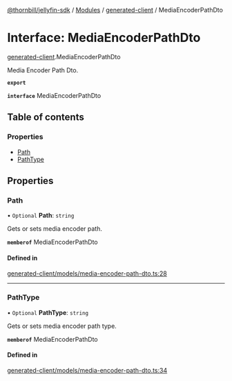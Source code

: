 [@thornbill/jellyfin-sdk](../README.md) / [Modules](../modules.md) / [generated-client](../modules/generated_client.md) / MediaEncoderPathDto

# Interface: MediaEncoderPathDto

[generated-client](../modules/generated_client.md).MediaEncoderPathDto

Media Encoder Path Dto.

**`export`**

**`interface`** MediaEncoderPathDto

## Table of contents

### Properties

- [Path](generated_client.MediaEncoderPathDto.md#path)
- [PathType](generated_client.MediaEncoderPathDto.md#pathtype)

## Properties

### Path

• `Optional` **Path**: `string`

Gets or sets media encoder path.

**`memberof`** MediaEncoderPathDto

#### Defined in

[generated-client/models/media-encoder-path-dto.ts:28](https://github.com/jellyfin/jellyfin-sdk-typescript/blob/7402732/src/generated-client/models/media-encoder-path-dto.ts#L28)

___

### PathType

• `Optional` **PathType**: `string`

Gets or sets media encoder path type.

**`memberof`** MediaEncoderPathDto

#### Defined in

[generated-client/models/media-encoder-path-dto.ts:34](https://github.com/jellyfin/jellyfin-sdk-typescript/blob/7402732/src/generated-client/models/media-encoder-path-dto.ts#L34)
